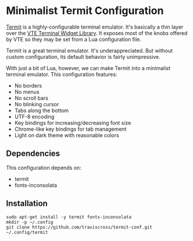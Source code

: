 # Minimalist Termit Configuration

[Termit](https://github.com/nonstop/termit/wiki) is a
highly-configurable terminal emulator.  It's basically a thin layer
over the [VTE Terminal Widget
Library](https://wiki.gnome.org/Apps/Terminal/VTE).  It exposes most
of the knobs offered by VTE so they may be set from a Lua
configuration file.

Termit is a great terminal emulator.  It's underappreciated.  But
without custom configuration, its default behavior is fairly
unimpressive.

With just a bit of Lua, however, we can make Termit into a minimalist
terminal emulator.  This configuration features:

- No borders
- No menus
- No scroll bars
- No blinking cursor
- Tabs along the bottom
- UTF-8 encoding
- Key bindings for increasing/decreasing font size
- Chrome-like key bindings for tab management
- Light on dark theme with reasonable colors

## Dependencies

This configuration depends on:

- termit
- fonts-inconsolata

## Installation

```
sudo apt-get install -y termit fonts-inconsolata
mkdir -p ~/.config
git clone https://github.com/traviscross/termit-conf.git ~/.config/termit
```
